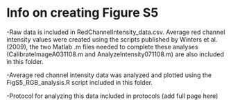 # Info on creating Figure S5
-Raw data is included in RedChannelIntensity_data.csv. Average red channel intensity values were created using the scripts published by Winters et al. (2009), the two Matlab .m files needed to complete these analyses (CalibrateImageA031108.m and AnalyzeIntensity071108.m) are also included in this folder. 

-Average red channel intensity data was analyzed and plotted using the FigS5_RGB_analysis.R script included in this folder. 

-Protocol for analyzing this data included in protocols (add full page here)
